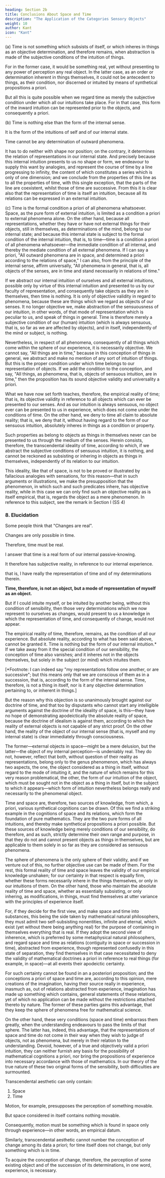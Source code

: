 ```yaml
---
heading: Section 2b
title: Conclusions About Space and Time
description: "The Application of the Categories Sensory Objects"
weight: 10
author: Kant
icon: "Kant"
---
```



<!-- SS 7. Conclusions from the above Conceptions. -->

(a) Time is not something which subsists of itself, or which inheres in things as an objective determination, and therefore remains, when abstraction is made of the subjective conditions of the intuition of things.

For in the former case, it would be something real, yet without presenting to any power of perception any real object. In the latter case, as an order or determination inherent in things themselves, it could not be antecedent to things, as their condition, nor discerned or intuited by means of synthetical propositions a priori.

But all this is quite possible when we regard time as merely the subjective condition under which all our intuitions take place. For in that case, this form of the inward intuition can be represented prior to the objects, and consequently a priori.


(b) Time is nothing else than the form of the internal sense.

It is the form of the intuitions of self and of our internal state.

Time cannot be any determination of outward phenomena.

It has to do neither with shape nor position; on the contrary, it determines the relation of representations in our internal state. And precisely because this internal intuition presents to us no shape or form, we endeavour to supply this want by analogies, and represent the course of time by a line progressing to infinity, the content of which constitutes a series which is only of one dimension; and we conclude from the properties of this line as to all the properties of time, with this single exception, that the parts of the line are coexistent, whilst those of time are successive. From this it is clear also that the representation of time is itself an intuition, because all its relations can be expressed in an external intuition.

(c) Time is the formal condition a priori of all phenomena whatsoever. Space, as the pure form of external intuition, is limited as a condition a priori to external phenomena alone. On the other hand, because all representations, whether they have or have not external things for their objects, still in themselves, as determinations of the mind, belong to our internal state; and because this internal state is subject to the formal condition of the internal intuition, that is, to time—time is a condition a priori of all phenomena whatsoever—the immediate condition of all internal, and thereby the mediate condition of all external phenomena. If I can say a priori, "All outward phenomena are in space, and determined a priori according to the relations of space," I can also, from the principle of the internal sense, affirm universally, "All phenomena in general, that is, all objects of the senses, are in time and stand necessarily in relations of time."

If we abstract our internal intuition of ourselves and all external intuitions, possible only by virtue of this internal intuition and presented to us by our faculty of representation, and consequently take objects as they are in themselves, then time is nothing. It is only of objective validity in regard to phenomena, because these are things which we regard as objects of our senses. It no longer objective we, make abstraction of the sensuousness of our intuition, in other words, of that mode of representation which is peculiar to us, and speak of things in general. Time is therefore merely a subjective condition of our (human) intuition (which is always sensuous, that is, so far as we are affected by objects), and in itself, independently of the mind or subject, is nothing.

Nevertheless, in respect of all phenomena, consequently of all things which come within the sphere of our experience, it is necessarily objective. We cannot say, "All things are in time," because in this conception of things in general, we abstract and make no mention of any sort of intuition of things. But this is the proper condition under which time belongs to our representation of objects. If we add the condition to the conception, and say, "All things, as phenomena, that is, objects of sensuous intuition, are in time," then the proposition has its sound objective validity and universality a priori.

What we have now set forth teaches, therefore, the empirical reality of time; that is, its objective validity in reference to all objects which can ever be presented to our senses. And as our intuition is always sensuous, no object ever can be presented to us in experience, which does not come under the conditions of time. On the other hand, we deny to time all claim to absolute reality; that is, we deny that it, without having regard to the form of our sensuous intuition, absolutely inheres in things as a condition or property. 


Such properties as belong to objects as things in themselves never can be presented to us through the medium of the senses. Herein consists, therefore, the transcendental ideality of time, according to which, if we abstract the subjective conditions of sensuous intuition, it is nothing, and cannot be reckoned as subsisting or inhering in objects as things in themselves, independently of its relation to our intuition. 

This ideality, like that of space, is not to be proved or illustrated by fallacious analogies with sensations, for this reason—that in such arguments or illustrations, we make the presupposition that the phenomenon, in which such and such predicates inhere, has objective reality, while in this case we can only find such an objective reality as is itself empirical, that is, regards the object as a mere phenomenon. In reference to this subject, see the remark in Section I (SS 4)


### 8. Elucidation

<!-- Against this theory, which grants empirical reality to time, but denies to it absolute and transcendental reality, I have heard from intelligent men an objection so unanimously urged that I conclude that it must naturally present itself to every reader to whom these considerations are novel.  -->

Some people think that "Changes are real".

<!-- (this the continual change in our own representations demonstrates, even though the existence of all external phenomena, together with their changes, is denied).  -->

Changes are only possible in time.

Therefore, time must be real.

I answer that time is a real form of our internal passive-knowing.

 <!-- intuition  -->

<!-- But there is no difficulty in answering this. I grant the whole argument. Time, no doubt, is something real, that is, it is the real form of our internal intuition.  -->

It therefore has subjective reality, in reference to our internal experience.

 that is, I have really the representation of time and of my determinations therein. 

**Time, therefore, is not an object, but a mode of representation of myself as an object.**

But if I could intuite myself, or be intuited by another being, without this condition of sensibility, then those very determinations which we now represent to ourselves as changes, would present to us a knowledge in which the representation of time, and consequently of change, would not appear. 

The empirical reality of time, therefore, remains, as the condition of all our experience. But absolute reality, according to what has been said above, cannot be granted it. Time is nothing but the form of our internal intuition.* If we take away from it the special condition of our sensibility, the conception of time also vanishes; and it inheres not in the objects themselves, but solely in the subject (or mind) which intuites them.

[*Footnote: I can indeed say "my representations follow one another, or are successive"; but this means only that we are conscious of them as in a succession, that is, according to the form of the internal sense. Time, therefore, is not a thing in itself, nor is it any objective determination pertaining to, or inherent in things.]


But the reason why this objection is so unanimously brought against our doctrine of time, and that too by disputants who cannot start any intelligible arguments against the doctrine of the ideality of space, is this—they have no hope of demonstrating apodeictically the absolute reality of space, because the doctrine of idealism is against them, according to which the reality of external objects is not capable of any strict proof. On the other hand, the reality of the object of our internal sense (that is, myself and my internal state) is clear immediately through consciousness.

The former—external objects in space—might be a mere delusion, but the latter—the object of my internal perception—is undeniably real. They do not, however, reflect that both, without question of their reality as representations, belong only to the genus phenomenon, which has always two aspects, the one, the object considered as a thing in itself, without regard to the mode of intuiting it, and the nature of which remains for this very reason problematical, the other, the form of our intuition of the object, which must be sought not in the object as a thing in itself, but in the subject to which it appears—which form of intuition nevertheless belongs really and necessarily to the phenomenal object.

Time and space are, therefore, two sources of knowledge, from which, a priori, various synthetical cognitions can be drawn. Of this we find a striking example in the cognitions of space and its relations, which form the foundation of pure mathematics. They are the two pure forms of all intuitions, and thereby make synthetical propositions a priori possible. But these sources of knowledge being merely conditions of our sensibility, do therefore, and as such, strictly determine their own range and purpose, in that they do not and cannot present objects as things in themselves, but are applicable to them solely in so far as they are considered as sensuous phenomena. 

The sphere of phenomena is the only sphere of their validity, and if we venture out of this, no further objective use can be made of them. For the rest, this formal reality of time and space leaves the validity of our empirical knowledge unshaken; for our certainty in that respect is equally firm, whether these forms necessarily inhere in the things themselves, or only in our intuitions of them. On the other hand, those who maintain the absolute reality of time and space, whether as essentially subsisting, or only inhering, as modifications, in things, must find themselves at utter variance with the principles of experience itself.

For, if they decide for the first view, and make space and time into substances, this being the side taken by mathematical natural philosophers, they must admit two self-subsisting nonentities, infinite and eternal, which exist (yet without there being anything real) for the purpose of containing in themselves everything that is real. If they adopt the second view of inherence, which is preferred by some metaphysical natural philosophers, and regard space and time as relations (contiguity in space or succession in time), abstracted from experience, though represented confusedly in this state of separation, they find themselves in that case necessitated to deny the validity of mathematical doctrines a priori in reference to real things (for example, in space)—at all events their apodeictic certainty. 

For such certainty cannot be found in an a posteriori proposition; and the conceptions a priori of space and time are, according to this opinion, mere creations of the imagination, having their source really in experience, inasmuch as, out of relations abstracted from experience, imagination has made up something which contains, general statements of these relations, yet of which no application can be made without the restrictions attached thereto by nature. The former of these parties gains this advantage, that they keep the sphere of phenomena free for mathematical science.

On the other hand, these very conditions (space and time) embarrass them greatly, when the understanding endeavours to pass the limits of that sphere. The latter has, indeed, this advantage, that the representations of space and time do not come in their way when they wish to judge of objects, not as phenomena, but merely in their relation to the understanding. Devoid, however, of a true and objectively valid a priori intuition, they can neither furnish any basis for the possibility of mathematical cognitions a priori, nor bring the propositions of experience into necessary accordance with those of mathematics. In our theory of the true nature of these two original forms of the sensibility, both difficulties are surmounted.

Transcendental aesthetic can only contain:

1. Space
2. Time

<!-- is sufficiently obvious from the fact that all other conceptions appertaining to sensibility, even that of motion, which unites in itself both elements, presuppose something empirical.  -->

Motion, for example, presupposes the perception of something movable. 

But space considered in itself contains nothing movable.

Consequently, motion must be something which is found in space only through experience—in other words, an empirical datum. 


Similarly, transcendental aesthetic cannot number the conception of change among its data a priori; for time itself does not change, but only something which is in time.

To acquire the conception of change, therefore, the perception of some existing object and of the succession of its determinations, in one word, experience, is necessary.

